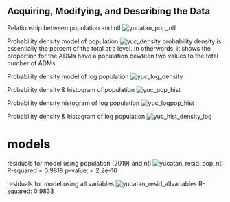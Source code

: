 ## Acquiring, Modifying, and Describing the Data

Relationship between population and ntl
![yucatan_pop_ntl](yucatan.png)

Probability density model of population
![yuc_density](yucatan_density.png)
probability density is essentially the percent of the total at a level. In otherwords, it shows the proportion for the ADMs have a population bewteen two values to the total number of ADMs

Probability density model of log population
![yuc_log_density](yucatan_density_log.png)

Probability density & histogram of population
![yuc_pop_hist](yucatan_pop_both.png)

Probability density histogram of log population
![yuc_logpop_hist](yucatan_pop19_hist.png)

Probability density & histogram of log population
![yuc_hist_density_log](yucatan_pop_both_log.png)

# models
residuals for model using population (2019) and ntl
![yucatan_resid_pop_ntl](yucatan_resid_pop19.png)
R-squared = 0.9819
p-value: < 2.2e-16

residuals for model using all variables
![yucatan_resid_allvariables](yucatan_resid_all.png)
R-squared:  0.9833

